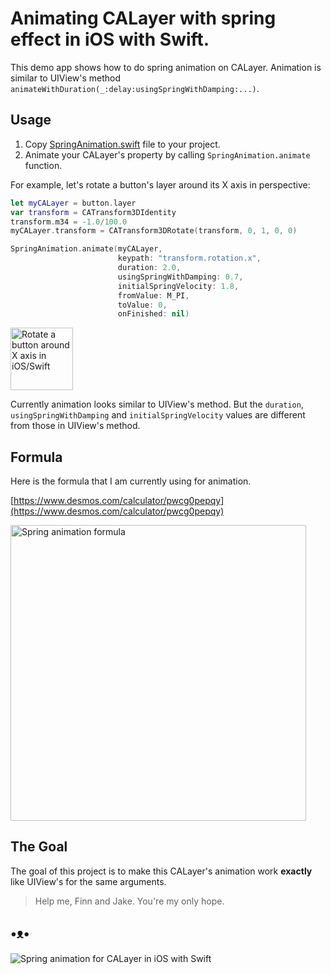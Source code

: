 # Animating CALayer with spring effect in iOS with Swift.

This demo app shows how to do spring animation on CALayer. Animation is similar to UIView's method `animateWithDuration(_:delay:usingSpringWithDamping:...)`.

## Usage

1. Copy [SpringAnimation.swift](https://github.com/evgenyneu/SpringAnimationCALayer/blob/master/SpringAnimationCALayer/SpringAnimation.swift) file to your project.
1. Animate your CALayer's property by calling `SpringAnimation.animate` function.

For example, let's rotate a button's layer around its X axis in perspective:

```Swift
let myCALayer = button.layer
var transform = CATransform3DIdentity
transform.m34 = -1.0/100.0
myCALayer.transform = CATransform3DRotate(transform, 0, 1, 0, 0)

SpringAnimation.animate(myCALayer,
                        keypath: "transform.rotation.x",
                        duration: 2.0,
                        usingSpringWithDamping: 0.7,
                        initialSpringVelocity: 1.8,
                        fromValue: M_PI,
                        toValue: 0,
                        onFinished: nil)
```

<img src='https://github.com/evgenyneu/SpringAnimationCALayer/blob/master/graphics/swift_button_flip.gif?raw=true' width='100' alt='Rotate a button around X axis in iOS/Swift'>



Currently animation looks similar to UIView's method.
But the `duration`, `usingSpringWithDamping` and `initialSpringVelocity` values
are different from those in UIView's method.

## Formula

Here is the formula that I am currently using for animation.

[https://www.desmos.com/calculator/pwcg0pepqy](https://www.desmos.com/calculator/pwcg0pepqy)

<img src='https://raw.githubusercontent.com/evgenyneu/SpringAnimationCALayer/master/graphics/graph/spring_with_damping_formula.png' width='473' alt='Spring animation formula'>


## The Goal

The goal of this project is to make this CALayer's animation work **exactly** like UIView's for the same arguments.

> Help me, Finn and Jake. You're my only hope.

## •ᴥ•

<img src='https://raw.githubusercontent.com/evgenyneu/SpringAnimationCALayer/master/graphics/calayer_animation.gif'  alt='Spring animation for CALayer in iOS with Swift'>
